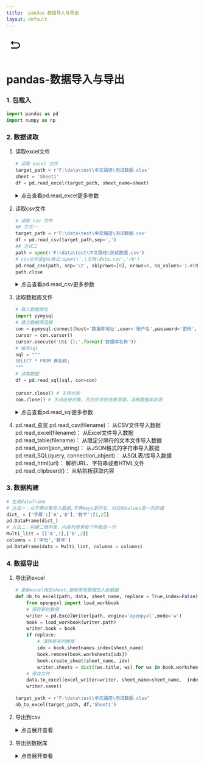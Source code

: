 ```yaml
---
title:  pandas-数据导入与导出
layout: default
---
```

[![返回](/assets/images/back.png)](../../../../2022/07/05/Python_Index.html)

# pandas-数据导入与导出

### 1. 包载入

```python
import pandas as pd
import numpy as np
```

### 2. 数据读取
1. 读取excel文件
   ```python
   # 读取 excel 文件
   target_path = r'F:\data\test\中文路径\测试数据.xlsx'
   sheet = 'Sheet1'
   df = pd.read_excel(target_path, sheet_name=sheet)
   ```

   <details>
   <summary>点击查看pd.read_excel更多参数</summary>
   <p>
   pd.read_excel(io, sheet_name=0, header=0, names=None, index_col=None, usecols=None, 
                      squeeze=False, dtype=None, engine=None, converters=None, true_values=None, 
                      false_values=None, skiprows=None, nrows=None,na_values=None, 
                      keep_default_na=True, verbose=False, parse_dates=False, date_parser=None, 
                      thousands=None, comment=None, skip_footer=0, skipfooter=0, convert_float=True, 
                      mangle_dupe_cols=True, **kwds)<br>
   <b>参数</b><br>
   io ：文件路径url，例如：r'../data.xlsx'  <br>
   sheet_name ： 选择表，可按顺序012，可按表名"sheet"，设置None则读取全部工作表  <br>
   usecols ：选取表中具体列，默认None读取所有列，写法：[A,C] [A,C:E] [0,2] ["col1","col3"]  <br>
   header ：用于解析的列标签的行（索引为0，默认0）  <br>
   names ：表示自定义表头的名称，需要传递数组参数。["col1","col2"]  <br>
   dtype ：设置数据类型，例如：{'a': np.float64, 'b': np.int32}  <br>
   parse_dates ：指定将哪些列，解析为日期格式。写法：[0,1] ["col1","col3"]  <br>
   skiprows ：开头要跳过的行  <br>
   nrows ：要解析的行数  <br>
   na_values ：识别为NAN的字符，写法：["值1","值2"] {"列1":[”值1“,"值2"]}  <br>
   converters ：对某一列使用Lambda函数，进行某种运算，例如{"col":lambda x: x + 1000}  <br>
   </p>
   </details>

2. 读取csv文件
   ```python
   # 读取 csv 文件
   ## 方式一
   target_path = r'F:\data\test\中文路径\测试数据.csv'
   df = pd.read_csv(target_path,sep=',')
   ## 方式二
   path = open(r'F:\data\test\中文路径\测试数据.csv')
   # csv文件是gbk格式:open(r'.\文档\data.csv','rb')
   pd.read_csv(path, sep='\t', skiprows=[0], nrows=0, na_values='1.#INF')
   path.close
   ```

   <details>
   <summary>点击查看pd.read_csv更多参数</summary>
   <p>
   pd.read_csv(filepath_or_buffer: Union[str, pathlib.Path, IO[~AnyStr]],
   sep=',', delimiter=None, header='infer', names=None, index_col=None,
   usecols=None, squeeze=False, prefix=None, mangle_dupe_cols=True,
   dtype=None, engine=None, converters=None, true_values=None,
   false_values=None, skipinitialspace=False, skiprows=None,
   skipfooter=0, nrows=None, na_values=None, keep_default_na=True,
   na_filter=True, verbose=False, skip_blank_lines=True,
   parse_dates=False, infer_datetime_format=False,
   keep_date_col=False, date_parser=None, dayfirst=False,
   cache_dates=True, iterator=False, chunksize=None,
   compression='infer', thousands=None, decimal: str = '.',
   lineterminator=None, quotechar='"', quoting=0,
   doublequote=True, escapechar=None, comment=None,
   encoding=None, dialect=None, error_bad_lines=True,
   warn_bad_lines=True, delim_whitespace=False,
   low_memory=True, memory_map=False, float_precision=None)<br>
   <table class="table table-bordered table-striped table-condensed">
     <tr>
       <td>参数名</td>
       <td>含义</td>
       <td>输入</td>
       <td>默认</td>
       <td>pd.read_csv(用例)</td>
       <td>注释</td>
     </tr>
     <tr>
       <td>filepath<br>_or_buffer</td>
       <td>文件路径</td>
       <td>str</td>
       <td>必填</td>
       <td>(r'.\data.csv')</td>
       <td>可以是url或本地路径</td>
     </tr>
     <tr>
       <td>sep</td>
       <td>指定分隔符</td>
       <td>str</td>
       <td>','</td>
       <td>(./data.csv,<br> sep = '\t')</td>
       <td>可用正则表达式</td>
     </tr>
     <tr>
       <td>header</td>
       <td>指定行作为表头<br>**数据开始**于下行</td>
       <td>int or list[int]</td>
       <td>'infer'</td>
       <td>(./data.csv,<br>header = None)</td>
       <td>数据中没有表头则需设置为None<br>默认会自动判断把第一行作为表头</td>
     </tr>
     <tr>
       <td>names</td>
       <td>设定列名</td>
       <td>array-like</td>
       <td>None</td>
       <td>(./data.csv,<br>names = namelist)</td>
       <td>没有表头时使用，同时设置header=None</td>
     </tr>
     <tr>
       <td>dtype</td>
       <td>每列数据的数据类型</td>
       <td>str or dict</td>
       <td>None</td>
       <td>(./data.csv,<br>dtype = {'time': str, 'ID': int})</td>
     </tr>
     <tr>
       <td>usecols</td>
       <td>使用部分列</td>
       <td>list[int] or list[str]</td>
       <td>None</td>
       <td>(./data.csv,<br>usecols=[0,4,3])</td>
       <td>默认不按顺序，按顺序方法：(./data.csv, usecols=<br>lambda x: x.upper() in ['COL3','COL1'])</td>
     </tr>
     <tr>
       <td>skiprows</td>
       <td>跳过指定行</td>
       <td>int list[int]</td>
       <td>None</td>
       <td>(./data.csv,<br>skiprows=range(2))</td>
       <td>从文件头开始算起</td>
     </tr>
     <tr>
       <td>skipfooter</td>
       <td>尾部跳过</td>
       <td>int list[int]</td>
       <td>None</td>
       <td>(./data.csv,<br>skipfooter=1)</td>
       <td>用例为跳过最后一行<br>c引擎不支持</td>
     </tr>
     <tr>
       <td>nrows</td>
       <td>读取的行数</td>
       <td>int</td>
       <td>None</td>
       <td>(./data.csv,<br>nrows=1000)</td>
       <td>从文件头开始算起</td>
     </tr>
     <tr>
       <td>true_values</td>
       <td>真值转换</td>
       <td>list</td>
       <td>None</td>
       <td>(./data.csv, true_values=['Yes'])</td>
     </tr>
     <tr>
       <td>false_values</td>
       <td>假值转换</td>
       <td>list</td>
       <td>None</td>
       <td>(./data.csv, false_values=['No'])</td>
     </tr>
     <tr>
       <td>na_values</td>
       <td>空值替换</td>
       <td>str<br>list<br>dict</td>
       <td>None</td>
       <td>(./data.csv,<br>na_values=["0"])</td>
       <td>str: 'NA'<br>list: ["0","无"]<br>dict: {'col':0, 1:["无"]}指定列的指定值设NaN</td>
     </tr>
     <tr>
       <td>keep_default_na</td>
       <td>保留默认空值</td>
       <td>bool</td>
       <td>True</td>
       <td>(./data.csv,<br>keep_default_na=False)</td>
       <td>设定为False时<br>只依靠na_values判断空值</td>
     </tr>
     <tr>
       <td>skip_blank_lines</td>
       <td>跳过空行</td>
       <td>bool</td>
       <td>True</td>
       <td>(./data.csv,<br>skip_blank_lines=False)</td>
       <td>如果为True，则跳过空行；否则记为NaN。</td>
     </tr>
     <tr>
       <td>parse_dates</td>
       <td>日期时间解析</td>
       <td>bool list dict</td>
       <td>False</td>
       <td>(./data.csv,<br>parse_dates=True)</td>
       <td>指定日期时间字段进行解析:<br>parse_dates=['年份']<br>将1,4列合并为‘time’时间类型列<br>parse_dates={'time':[1,4]}</td>
     </tr>
     <tr>
       <td>infer_datetime_format</td>
       <td>自动识别日期时间</td>
       <td>bool</td>
       <td>False</td>
       <td>(./data.csv,<br>parse_dates=True,<br>infer_datetime_format=True)</td>
       <td>按用例方法，自动识别并解析，无需指定</td>
     </tr>
   </table>
   </p>
   </details>

3. 读取数据库文件
   ```python
   # 载入数据库包
   import pymysql
   # 建立数据库连接
   con = pymysql.connect(host='数据库地址',user='账户名',password='密码', port=0000, charset='utf8')
   cursor = con.cursor()
   cursor.execute('USE {};'.format('数据库名称'))
   # 编写sql
   sql = """
   SELECT * FROM 表名称;
   """
   # 读取数据
   df = pd.read_sql(sql, con=con)

   cursor.close() # 关闭光标
   con.close() # 关闭连接对象，否则会导致连接泄漏，消耗数据库资源
   ```
   <details>
   <summary>点击查看pd.read_sql更多参数</summary>
   <p>
   pd.read_sql(sql, con, index_col=None, coerce_float=True, params=None, parse_dates=None, columns=None, chunksize=None)  <br>
    <b>参数</b>  <br>
   sql, SQL查询语句<br>
   con, 数据库连接<br>
   index_col=None, string or list要设置为索引（多索引）的列<br>
   coerce_float=True, 尝试转换非字符串，非数字对象（例如十进<br>制（Decimal.Decimal）到浮点数
   params=None, 传递给执行方法的参数列表。<br>
   parse_dates=None, list or dict要解析为日期的列名列表。 <br>
   columns=None,  要从SQL表中选择的列名列表<br>
   chunksize=None, int如果指定，则返回一个迭代器，其中“ <br>chunksize”为每个块中要包括的行数。 <br>
   </p>
   </details>
4. pd.read_总览
   pd.read_csv(filename)： 从CSV文件导入数据  <br>
   pd.read_excel(filename)： 从Excel文件导入数据  <br>
   pd.read_table(filename)： 从限定分隔符的文本文件导入数据  <br>
   pd.read_json(json_string)： 从JSON格式的字符串导入数据  
   pd.read_SQL(query, connection_object)： 从SQL表/库导入数据  <br>
   pd.read_html(url)： 解析URL、字符串或者HTML文件  <br>
   pd.read_clipboard()： 从粘贴板获取内容  <br>

### 3. 数据构建
```python
# 生成dataframe
# 方法一：从字典对象导入数据,字典keys是列名，对应的values是一列的值
dict_ = {'字母':['A','B'],'数字':[1,2]}
pd.DataFrame(dict_) 
# 方法二：构建二维列表，内层列表里每个列表是一行
Multi_list = [['A',1],['B',2]]
columns = ['字母','数字']
pd.DataFrame(data = Multi_list, columns = columns) 
```

### 4. 数据导出

1. 导出到excel
    ```python
    # 更新excel指定sheet,删除原有数据加入新数据
    def nb_to_excel(path, data, sheet_name, replace = True,index=False):
        from openpyxl import load_workbook
        # 保存新的数据
        writer = pd.ExcelWriter(path, engine='openpyxl',mode='w')
        book = load_workbook(writer.path)
        writer.book = book
        if replace:
            # 清除原来的数据
            idx = book.sheetnames.index(sheet_name)
            book.remove(book.worksheets[idx])
            book.create_sheet(sheet_name, idx)
            writer.sheets = dict((ws.title, ws) for ws in book.worksheets)
        # 保存文件
        data.to_excel(excel_writer=writer, sheet_name=sheet_name,  index=index)
        writer.save()
    ```
    ```python
   target_path = r"F:\data\test\中文路径\测试数据.xlsx"
   nb_to_excel(target_path, df,'Sheet1')
    ```
2. 导出到csv
   <details>
   <summary>点击展开查看</summary>
   <p>
   df.to_csv(path_or_buf=None, sep=', ', na_rep='', 
   float_format=None, columns=None, 
   header=True, index=True, index_label=None, mode='w', 
   encoding=None, compression=None, 
   quoting=None, quotechar='"', line_terminator='\n', 
   chunksize=None, tupleize_cols=None, 
   date_format=None, doublequote=True, escapechar=None, decimal='.')<br>
   <table class="table table-bordered table-striped table-condensed">
     <tr>
       <td>参数名</td>
       <td>含义</td>
       <td>输入</td>
       <td>默认</td>
       <td>注释</td>
     </tr>
     <tr>
       <td>path_or_buf</td>
       <td>导出路径</td>
       <td>string or file handle</td>
       <td>None</td>
       <td>如果没有提供，结果将返回为字符串</td>
     </tr>
     <tr>
       <td>sep</td>
       <td>输出文件的字段分隔符</td>
       <td>character</td>
       <td>‘,’</td>
     </tr>
     <tr>
       <td>columns</td>
       <td>列顺序</td>
       
       <td>None</td>
       <td>可选列写入</td>
     </tr>
     <tr>
       <td>index</td>
       <td>是否输出index</td>
       <td>boolean</td>
       <td>True</td>
     </tr>
     <tr>
       <td>encoding</td>
       <td>编码格式</td>
       <td>string</td>
       <td>None</td>
       <td>Python 3上默认为“UTF-8”</td>
     </tr>
     <tr>
       <td>date_format</td>
       <td>字符串对象转换为日期时间对象</td>
       <td>string</td>
       <td>None</td>
     </tr>
     <tr>
       <td>decimal</td>
       <td>字符识别为小数点分隔符</td>
       <td>string</td>
       <td>‘.’</td>
       <td>欧洲数据使用 ​​’，’</td>
     </tr>
   </table>
   </p>
   </details>
3. 导出到数据库
   <details>
   <summary>点击展开查看</summary>
   <p>
   df.to_sql(name, con, schema=None, if_exists='fail', index=True, index_label=None, 
             chunksize=None, dtype=None, method=None)<br>
    <b>参数</b><br>
   name, 表名<br>
   con, 数据库的连接<br>
   schema=None, 指定模式<br>
   if_exists='fail', 如果表已经存在{"fail":"引发ValueError","replace":"覆盖","append":"追加"}<br>
   index=True, 是否写入索引作为一列<br>
   index_label=None, 给出索引列<br>
   chunksize=None, int,每次写入行数，默认全部写入<br>
   dtype=None, dict,指定列的类型<br>
   method=None，导入方法{None, 'multi', callable}<br>
   </p>
   </details>